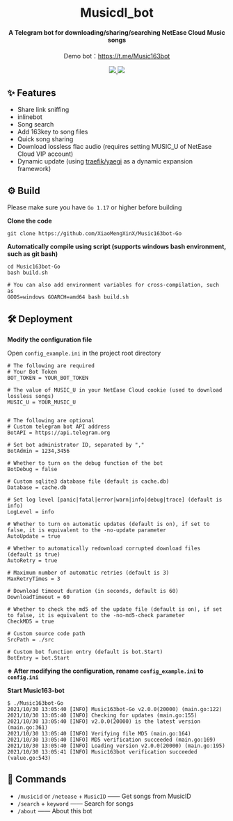 <h1 align="center">Musicdl_bot</h1>

<h4 align="center">A Telegram bot for downloading/sharing/searching NetEase Cloud Music songs</h4>

<p align="center">Demo bot：<a href="https://t.me/Music163bot">https://t.me/Music163bot</a></p>

<p align="center">
	<a href="https://goreportcard.com/report/github.com/XiaoMengXinX/Music163bot-Go/v2">
      <img src="https://img.shields.io/badge/go%20report-A+-brightgreen.svg?style=flat">
	</a>
	<a href="https://github.com/XiaoMengXinX/Music163bot-Go/releases">
    <img src="https://img.shields.io/github/v/release/XiaoMengXinX/Music163bot-Go?include_prereleases&style=flat-square">
  </a>
</p>

## ✨ Features

- Share link sniffing
- inlinebot
- Song search
- Add 163key to song files
- Quick song sharing
- Download lossless flac audio (requires setting MUSIC_U of NetEase Cloud VIP account)
- Dynamic update (using [traefik/yaegi](https://github.com/traefik/yaegi) as a dynamic expansion framework)

## ⚙️ Build

Please make sure you have `Go 1.17` or higher before building

**Clone the code**

```
git clone https://github.com/XiaoMengXinX/Music163bot-Go
```

**Automatically compile using script (supports windows bash environment, such as git bash)**

```
cd Music163bot-Go
bash build.sh 

# You can also add environment variables for cross-compilation, such as
GOOS=windows GOARCH=amd64 bash build.sh
```

## 🛠️ Deployment

**Modify the configuration file**

Open `config_example.ini` in the project root directory

```
# The following are required
# Your Bot Token
BOT_TOKEN = YOUR_BOT_TOKEN

# The value of MUSIC_U in your NetEase Cloud cookie (used to download lossless songs)
MUSIC_U = YOUR_MUSIC_U


# The following are optional
# Custom telegram bot API address
BotAPI = https://api.telegram.org

# Set bot administrator ID, separated by ","
BotAdmin = 1234,3456

# Whether to turn on the debug function of the bot
BotDebug = false

# Custom sqlite3 database file (default is cache.db)
Database = cache.db

# Set log level [panic|fatal|error|warn|info|debug|trace] (default is info)
LogLevel = info

# Whether to turn on automatic updates (default is on), if set to false, it is equivalent to the -no-update parameter
AutoUpdate = true
 
# Whether to automatically redownload corrupted download files (default is true)
AutoRetry = true

# Maximum number of automatic retries (default is 3)
MaxRetryTimes = 3

# Download timeout duration (in seconds, default is 60)
DownloadTimeout = 60

# Whether to check the md5 of the update file (default is on), if set to false, it is equivalent to the -no-md5-check parameter
CheckMD5 = true

# Custom source code path
SrcPath = ./src

# Custom bot function entry (default is bot.Start)
BotEntry = bot.Start
```

**※ After modifying the configuration, rename `config_example.ini` to `config.ini`**

**Start Music163-bot**

```
$ ./Music163bot-Go
2021/10/30 13:05:40 [INFO] Music163bot-Go v2.0.0(20000) (main.go:122)
2021/10/30 13:05:40 [INFO] Checking for updates (main.go:155)
2021/10/30 13:05:40 [INFO] v2.0.0(20000) is the latest version (main.go:361)
2021/10/30 13:05:40 [INFO] Verifying file MD5 (main.go:164)
2021/10/30 13:05:40 [INFO] MD5 verification succeeded (main.go:169)
2021/10/30 13:05:40 [INFO] Loading version v2.0.0(20000) (main.go:195)
2021/10/30 13:05:41 [INFO] Music163bot verification succeeded (value.go:543)
```

## 🤖 Commands

- `/musicid` or `/netease` + `MusicID` —— Get songs from MusicID
- `/search` + `keyword` —— Search for songs
- `/about` —— About this bot